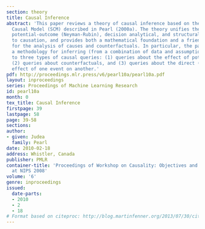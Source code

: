 ```yaml
---
section: theory
title: Causal Inference
abstract: 'This paper reviews a theory of causal inference based on the Structural
  Causal Model (SCM) described in Pearl (2000a). The theory unifies the graphical,
  potential-outcome (Neyman-Rubin), decision analytical, and structural equation approaches
  to causation, and provides both a mathematical foundation and a friendly calculus
  for the analysis of causes and counterfactuals. In particular, the paper establishes
  a methodology for inferring (from a combination of data and assumptions) the answers
  to three types of causal queries: (1) queries about the effect of potential interventions,
  (2) queries about counterfactuals, and (3) queries about the direct (or indirect)
  effect of one event on another.'
pdf: http://proceedings.mlr.press/v6/pearl10a/pearl10a.pdf
layout: inproceedings
series: Proceedings of Machine Learning Research
id: pearl10a
month: 0
tex_title: Causal Inference
firstpage: 39
lastpage: 58
page: 39-58
sections: 
author:
- given: Judea
  family: Pearl
date: 2010-02-18
address: Whistler, Canada
publisher: PMLR
container-title: 'Proceedings of Workshop on Causality: Objectives and Assessment
  at NIPS 2008'
volume: '6'
genre: inproceedings
issued:
  date-parts:
  - 2010
  - 2
  - 18
# Format based on citeproc: http://blog.martinfenner.org/2013/07/30/citeproc-yaml-for-bibliographies/
---
```

